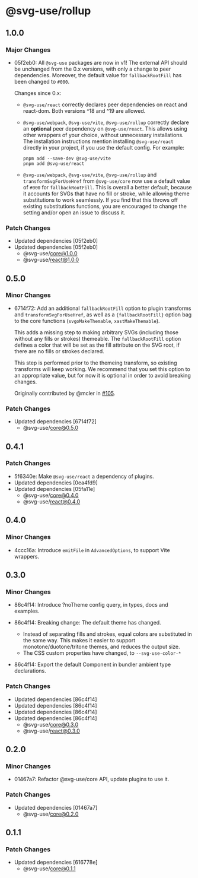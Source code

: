 # @svg-use/rollup

## 1.0.0

### Major Changes

- 05f2eb0: All `@svg-use` packages are now in v1! The external API should be
  unchanged from the 0.x versions, with only a change to peer dependencies.
  Moreover, the default value for `fallbackRootFill` has been changed to `#000`.

  Changes since 0.x:

  - `@svg-use/react` correctly declares peer dependencies on react and
    react-dom. Both versions ^18 and ^19 are allowed.
  - `@svg-use/webpack`, `@svg-use/vite`, `@svg-use/rollup` correctly declare an
    **optional** peer dependency on `@svg-use/react`. This allows using other
    wrappers of your choice, without unnecessary installations. The installation
    instructions mention installing `@svg-use/react` directly in your project,
    if you use the default config. For example:

    ```console
    pnpm add --save-dev @svg-use/vite
    pnpm add @svg-use/react
    ```

  - `@svg-use/webpack`, `@svg-use/vite`, `@svg-use/rollup` and
    `transformSvgForUseHref` from `@svg-use/core` now use a default value of
    `#000` for `fallbackRootFill`. This is overall a better default, because it
    accounts for SVGs that have no fill or stroke, while allowing theme
    substitutions to work seamlessly. If you find that this throws off existing
    substitutions functions, you are encouraged to change the setting and/or
    open an issue to discuss it.

### Patch Changes

- Updated dependencies [05f2eb0]
- Updated dependencies [05f2eb0]
  - @svg-use/core@1.0.0
  - @svg-use/react@1.0.0

## 0.5.0

### Minor Changes

- 6714f72: Add an additional `fallbackRootFill` option to plugin transforms and
  `transformSvgForUseHref`, as well as a `{fallbackRootFill}` option bag to the
  core functions (`svgoMakeThemable`, `xastMakeThemable`).

  This adds a missing step to making arbitrary SVGs (including those without any
  fills or strokes) themeable. The `fallbackRootFill` option defines a color
  that will be set as the fill attribute on the SVG root, if there are no fills
  or strokes declared.

  This step is performed prior to the themeing transform, so existing transforms
  will keep working. We recommend that you set this option to an appropriate
  value, but for now it is optional in order to avoid breaking changes.

  Originally contributed by @mcler in
  [#105](https://github.com/fpapado/svg-use/pull/105).

### Patch Changes

- Updated dependencies [6714f72]
  - @svg-use/core@0.5.0

## 0.4.1

### Patch Changes

- 5f6340e: Make `@svg-use/react` a dependency of plugins.
- Updated dependencies [0ea4fd9]
- Updated dependencies [05fa11e]
  - @svg-use/core@0.4.0
  - @svg-use/react@0.4.0

## 0.4.0

### Minor Changes

- 4ccc16a: Introduce `emitFile` in `AdvancedOptions`, to support Vite wrappers.

## 0.3.0

### Minor Changes

- 86c4f14: Introduce ?noTheme config query, in types, docs and examples.
- 86c4f14: Breaking change: The default theme has changed.

  - Instead of separating fills and strokes, equal colors are substituted in the
    same way. This makes it easier to support monotone/duotone/tritone themes,
    and reduces the output size.
  - The CSS custom properties have changed, to `--svg-use-color-*`

- 86c4f14: Export the default Component in bundler ambient type declarations.

### Patch Changes

- Updated dependencies [86c4f14]
- Updated dependencies [86c4f14]
- Updated dependencies [86c4f14]
- Updated dependencies [86c4f14]
  - @svg-use/core@0.3.0
  - @svg-use/react@0.3.0

## 0.2.0

### Minor Changes

- 01467a7: Refactor @svg-use/core API, update plugins to use it.

### Patch Changes

- Updated dependencies [01467a7]
  - @svg-use/core@0.2.0

## 0.1.1

### Patch Changes

- Updated dependencies [616778e]
  - @svg-use/core@0.1.1
